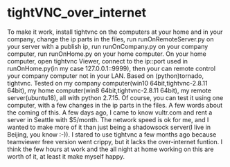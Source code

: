# tightVNC_over_internet
To make it work, install tightvnc on the computers at your home and in your company, change the ip parts in the files, run runOnRemoteServer.py on your server with a publish ip, run runOnCompany.py on your company computer, run runOnHome.py on your home computer. On your home computer, open tightvnc Viewer, connect to the ip::port used in runOnHome.py(in my case 127.0.0.1::9999), then your can remote control your company computer not in your LAN.
Based on (python)tornado, tightvnc. Tested on my company computer(win10 64bit,tightvnc-2.8.11 64bit), my home computer(win8 64bit,tightvnc-2.8.11 64bit), my remote server(ubuntu18), all with python 2.7.15. Of course, you can test it using one computer, with a few changes in the ip parts in the files.
A few words about the coming of this. A few days ago, I came to know vultr.com and rent a server in Seattle with $5/month. The network speed is ok for me, and I wanted to make more of it than just being a shadowsock server(I live in Beijing, you know :-)). I stared to use tightvnc a few months ago because teamviewer free version went crippy, but it lacks the over-internet funtion. I think the few hours at work and the all night at home working on this are worth of it, at least it make myself happy.
